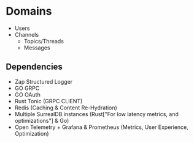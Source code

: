 # Domains
- Users
- Channels
    - Topics/Threads
    - Messages


## Dependencies

- Zap Structured Logger
- GO GRPC
- GO OAuth
- Rust Tonic (GRPC CLIENT)
- Redis (Caching & Content Re-Hydration)
- Multiple SurrealDB instances (Rust["For low latency metrics, and optimizations"] & Go)
- Open Telemetry + Grafana & Prometheus (Metrics, User Experience, Optimization)